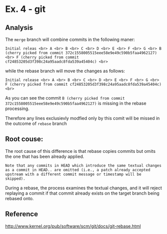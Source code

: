 # Ex. 4 - git

## Analysis

The `merge` branch will combine commits in the following maner: 

`
    Initial releas <br>
    A <br>
    B <br>
    C <br>
    D <br>
    E <br>
    F <br>
    G <br>
    B (cherry picked from commit 372c1558005515eee58e9e49c590b5faa4962127) <br>
    F (cherry picked from commit cf24853205d3f398c24a95aadc8fda539a45404c) <br>
`

while the rebase branch will move the changes as follows:

`
    Initial release <br>
    A <br>
    B <br>
    C <br>
    D <br>
    E <br>
    F <br>
    G <br>
    F (cherry picked from commit cf24853205d3f398c24a95aadc8fda539a45404c) <br>
`

As you can see the commit `B (cherry picked from commit 372c1558005515eee58e9e49c590b5faa4962127)` is missing in the rebase processing. 

Therefore any lines exclusievly modfied only by this comit will be missed in the outcome of `rebase` branch

## Root couse:

The root cause of this difference is that rebase copies commits but omits the one that has been already applied.

`
Note that any commits in HEAD which introduce the same textual changes as a commit in HEAD.. are omitted (i.e., a patch already accepted upstream with a different commit message or timestamp will be skipped).
`

During a rebase, the process examines the textual changes, and it will reject replaying a commit if that commit already exists on the target branch being rebased onto.

## Reference
http://www.kernel.org/pub/software/scm/git/docs/git-rebase.html
